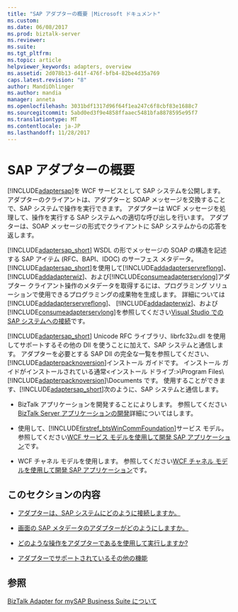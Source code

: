 ```yaml
---
title: "SAP アダプターの概要 |Microsoft ドキュメント"
ms.custom: 
ms.date: 06/08/2017
ms.prod: biztalk-server
ms.reviewer: 
ms.suite: 
ms.tgt_pltfrm: 
ms.topic: article
helpviewer_keywords: adapters, overview
ms.assetid: 2d078b13-d41f-476f-bfb4-82be4d35a769
caps.latest.revision: "8"
author: MandiOhlinger
ms.author: mandia
manager: anneta
ms.openlocfilehash: 3031bdf1317d96f64f1ea247c6f8cbf83e1688c7
ms.sourcegitcommit: 5abd0ed3f9e4858ffaaec5481bfa8878595e95f7
ms.translationtype: MT
ms.contentlocale: ja-JP
ms.lasthandoff: 11/28/2017
---
```

# <a name="overview-of-the-sap-adapter"></a>SAP アダプターの概要
[!INCLUDE[adaptersap](../../includes/adaptersap-md.md)]を WCF サービスとして SAP システムを公開します。 アダプターのクライアントは、アダプターと SOAP メッセージを交換することで、SAP システムで操作を実行できます。 アダプターは WCF メッセージを処理して、操作を実行する SAP システムへの適切な呼び出しを行います。 アダプターは、SOAP メッセージの形式でクライアントに SAP システムからの応答を返します。  
  
 [!INCLUDE[adaptersap_short](../../includes/adaptersap-short-md.md)] WSDL の形でメッセージの SOAP の構造を記述する SAP アイテム (RFC、BAPI、IDOC) のサーフェス メタデータ。 [!INCLUDE[adaptersap_short](../../includes/adaptersap-short-md.md)]を使用して[!INCLUDE[addadapterservreflong](../../includes/addadapterservreflong-md.md)]、 [!INCLUDE[addadapterwiz](../../includes/addadapterwiz-md.md)]、および[!INCLUDE[consumeadapterservlong](../../includes/consumeadapterservlong-md.md)]アダプター クライアント操作のメタデータを取得するには、プログラミング ソリューションで使用できるプログラミングの成果物を生成します。 詳細については[!INCLUDE[addadapterservreflong](../../includes/addadapterservreflong-md.md)]、 [!INCLUDE[addadapterwiz](../../includes/addadapterwiz-md.md)]、および[!INCLUDE[consumeadapterservlong](../../includes/consumeadapterservlong-md.md)]を参照してください[Visual Studio での SAP システムへの接続](../../adapters-and-accelerators/adapter-sap/connect-to-the-sap-system-in-visual-studio.md)です。  
  
 [!INCLUDE[adaptersap_short](../../includes/adaptersap-short-md.md)] Unicode RFC ライブラリ、librfc32u.dll を使用してサポートするその他の Dll を使うことに加えて、SAP システムと通信します。 アダプターを必要とする SAP Dll の完全な一覧を参照してください、[!INCLUDE[adapterpacknoversion](../../includes/adapterpacknoversion-md.md)]インストール ガイドです。 インストール ガイドがインストールされている通常\<インストール ドライブ:\>\Program Files\\[!INCLUDE[adapterpacknoversion](../../includes/adapterpacknoversion-md.md)]\Documents です。 使用することができます、[!INCLUDE[adaptersap_short](../../includes/adaptersap-short-md.md)]次のように、SAP システムと通信します。  
  
-   BizTalk アプリケーションを開発することによりします。 参照してください[BizTalk Server アプリケーションの開発](../../core/developing-biztalk-server-applications.md)詳細についてはします。  
  
-   使用して、[!INCLUDE[firstref_btsWinCommFoundation](../../includes/firstref-btswincommfoundation-md.md)]サービス モデル。 参照してください[WCF サービス モデルを使用して開発 SAP アプリケーション](../../adapters-and-accelerators/adapter-sap/develop-sap-applications-using-the-wcf-service-model.md)です。
  
-   WCF チャネル モデルを使用します。 参照してください[WCF チャネル モデルを使用して開発 SAP アプリケーション](../../adapters-and-accelerators/adapter-sap/develop-sap-applications-using-the-wcf-channel-model.md)です。
  
## <a name="in-this-section"></a>このセクションの内容  
  
-   [アダプターは、SAP システムにどのように接続しますか。](https://msdn.microsoft.com/library/cc185540.aspx)  
  
-   [画面の SAP メタデータのアダプターがどのようにしますか。](https://msdn.microsoft.com/library/dd788039.aspx)  
  
-   [どのような操作をアダプターであるを使用して実行しますか?](https://msdn.microsoft.com/library/dd788159.aspx)  
  
-   [アダプターでサポートされているその他の機能](https://msdn.microsoft.com/library/dd788022.aspx)  
  
## <a name="see-also"></a>参照  
 [BizTalk Adapter for mySAP Business Suite について](../../adapters-and-accelerators/adapter-sap/understand-biztalk-adapter-for-mysap-business-suite.md)
